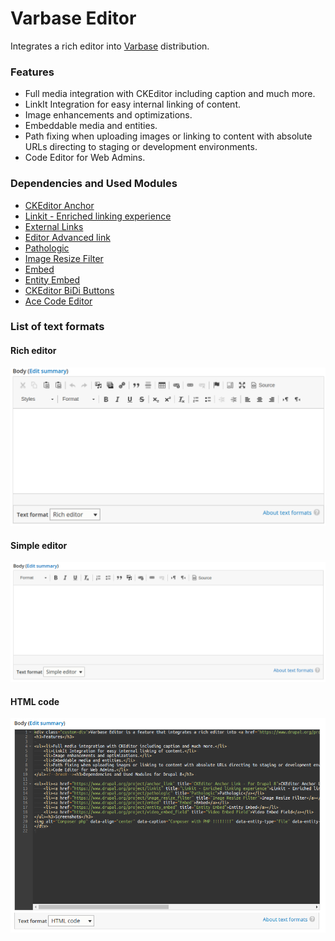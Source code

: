 # Varbase Editor

Integrates a rich editor into [Varbase](https://www.drupal.org/project/varbase) distribution.

### Features

* Full media integration with CKEditor including caption and much more.
* LinkIt Integration for easy internal linking of content.
* Image enhancements and optimizations.
* Embeddable media and entities.
* Path fixing when uploading images or linking to content with absolute URLs directing to staging or development environments.
* Code Editor for Web Admins.

### Dependencies and Used Modules

* [CKEditor Anchor](https://www.drupal.org/project/anchor_link)
* [Linkit - Enriched linking experience](https://www.drupal.org/project/linkit)
* [External Links](https://www.drupal.org/project/extlink)
* [Editor Advanced link](https://www.drupal.org/project/editor_advanced_link)
* [Pathologic](https://www.drupal.org/project/pathologic)
* [Image Resize Filter](https://www.drupal.org/project/image_resize_filter)
* [Embed](https://www.drupal.org/project/embed)
* [Entity Embed](https://www.drupal.org/project/entity_embed)
* [CKEditor BiDi Buttons](https://www.drupal.org/project/ckeditor_bidi)
* [Ace Code Editor](https://www.drupal.org/project/ace_editor)

### List of text formats

#### Rich editor

![Rich Editor](../../../.gitbook/assets/varbase-editor--rich-editor.png)

#### Simple editor

![](../../../.gitbook/assets/varbase-editor--sample-editor.png)

#### 

#### HTML code

![](../../../.gitbook/assets/varbase_editor-text-format--code_html.png)



